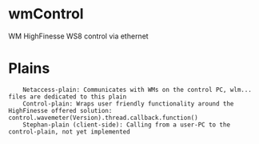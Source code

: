 # wmControl
WM HighFinesse WS8 control via ethernet

# Plains

        Netaccess-plain: Communicates with WMs on the control PC, wlm... files are dedicated to this plain
        Control-plain: Wraps user friendly functionality around the HighFinesse offered solution: control.wavemeter(Version).thread.callback.function()
        Stephan-plain (client-side): Calling from a user-PC to the control-plain, not yet implemented
